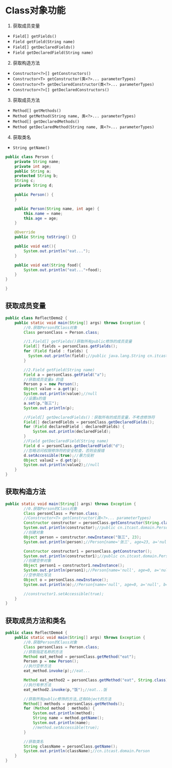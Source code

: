 # Class对象功能
1. 获取成员变量
  * `Field[] getFields()`
  * `Field getField(String name)`
  * `Field[] getDeclaredFields()`
  * `Field getDeclaredField(String name)`
2. 获取构造方法
  * `Constructor<?>[] getConstructors()`
  * `Constructor<T> getConstructor(类<?>... parameterTypes)`
  * `Constructor<T> getDeclaredConstructor(类<?>... parameterTypes)`
  * `Constructor<?>[] getDeclaredConstructors()`
3. 获取成员方法
  * `Method[] getMethods()`
  * `Method getMethod(String name, 类<?>... parameterTypes)`
  * `Method[] getDeclaredMethods()`
  * `Method getDeclaredMethod(String name, 类<?>... parameterTypes)`
4. 获取类名
  * `String getName()`

```java
public class Person {
    private String name;
    private int age;
    public String a;
    protected String b;
    String c;
    private String d;

    public Person() {
    }

    public Person(String name, int age) {
        this.name = name;
        this.age = age;
    }

    @Override
    public String toString() {}

    public void eat(){
        System.out.println("eat...");
    }

    public void eat(String food){
        System.out.println("eat..."+food);
    }
}

}
```
## 获取成员变量
```java
public class ReflectDemo2 {
    public static void main(String[] args) throws Exception {
        //0.获取Person的Class对象
        Class personClass = Person.class;

        //1.Field[] getFields()获取所有public修饰的成员变量
        Field[] fields = personClass.getFields();
        for (Field field : fields) {
          System.out.println(field);//public java.lang.String cn.itcast.domain.Person.a
        }

        //2.Field getField(String name)
        Field a = personClass.getField("a");
        //获取成员变量a 的值
        Person p = new Person();
        Object value = a.get(p);
        System.out.println(value);//null
        //设置a的值
        a.set(p,"张三");
        System.out.println(p);

        //Field[] getDeclaredFields()：获取所有的成员变量，不考虑修饰符
        Field[] declaredFields = personClass.getDeclaredFields();
        for (Field declaredField : declaredFields) {
            System.out.println(declaredField);
        }
        //Field getDeclaredField(String name)
        Field d = personClass.getDeclaredField("d");
        //忽略访问权限修饰符的安全检查，否则会报错
        d.setAccessible(true);//暴力反射
        Object value2 = d.get(p);
        System.out.println(value2);//null
    }
}
```
## 获取构造方法
```java
public static void main(String[] args) throws Exception {
        //0.获取Person的Class对象
        Class personClass = Person.class;
        //Constructor<T> getConstructor(类<?>... parameterTypes)
        Constructor constructor = personClass.getConstructor(String.class, int.class);
        System.out.println(constructor);//public cn.itcast.domain.Person(java.lang.String,int)
        //创建对象
        Object person = constructor.newInstance("张三", 23);
        System.out.println(person);//Person{name='张三', age=23, a='null', b='null', c='null', d='null'}

        Constructor constructor1 = personClass.getConstructor();
        System.out.println(constructor1);//public cn.itcast.domain.Person()
        //创建空参对象
        Object person1 = constructor1.newInstance();
        System.out.println(person1);//Person{name='null', age=0, a='null', b='null', c='null', d='null'}
        //空参简化写法
        Object o = personClass.newInstance();
        System.out.println(o);//Person{name='null', age=0, a='null', b='null', c='null', d='null'}

        //constructor1.setAccessible(true);
    }
}
```

## 获取成员方法和类名
```java
public class ReflectDemo4 {
    public static void main(String[] args) throws Exception {
        //0.获取Person的Class对象
        Class personClass = Person.class;
        //获取指定名称的方法
        Method eat_method = personClass.getMethod("eat");
        Person p = new Person();
        //执行空参方法
        eat_method.invoke(p);//eat...

        Method eat_method2 = personClass.getMethod("eat", String.class);
        //执行有参方法
        eat_method2.invoke(p,"饭");//eat...饭

        //获取所有public修饰的方法,还有Object的方法
        Method[] methods = personClass.getMethods();
        for (Method method : methods) {
            System.out.println(method);
            String name = method.getName();
            System.out.println(name);
            //method.setAccessible(true);
        }

        //获取类名
        String className = personClass.getName();
        System.out.println(className);//cn.itcast.domain.Person
    }
}
```
